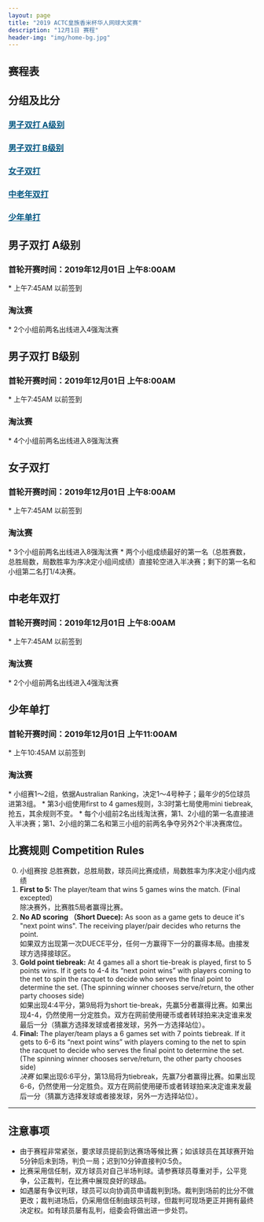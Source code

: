 ```yaml
---
layout: page
title: "2019 ACTC皇族香米杯华人网球大奖赛"
description: "12月1日 赛程"
header-img: "img/home-bg.jpg"
---
```


<h2>赛程表</h2>

<h2>分组及比分</h2>
<h3> <a href="{{ site.baseurl }}/2019/draw/double_a" target="_blank" style="color:#005580">男子双打 A级别</a></h3>
<h3> <a href="{{ site.baseurl }}/2019/draw/double_b" target="_blank" style="color:#005580">男子双打 B级别</a></h3>
<h3> <a href="{{ site.baseurl }}/2019/draw/double_w" target="_blank" style="color:#005580">女子双打</a></h3>
<h3> <a href="{{ site.baseurl }}/2019/draw/double_s" target="_blank" style="color:#005580">中老年双打</a></h3>
<h3> <a href="{{ site.baseurl }}/2019/draw/single_j" target="_blank" style="color:#005580">少年单打</a></h3>


<h2><p class="text-center">男子双打 A级别</p></h2>
<h3>首轮开赛时间：2019年12月01日 上午8:00AM</h3>
* 上午7:45AM 以前签到
<h3>淘汰赛</h3>
* 2个小组前两名出线进入4强淘汰赛

<h2><p class="text-center">男子双打 B级别</p></h2>
<h3>首轮开赛时间：2019年12月01日 上午8:00AM</h3>
* 上午7:45AM 以前签到
<h3>淘汰赛</h3>
* 4个小组前两名出线进入8强淘汰赛

<h2><p class="text-center">女子双打</p></h2>
<h3>首轮开赛时间：2019年12月01日 上午8:00AM</h3>
* 上午7:45AM 以前签到
<h3>淘汰赛</h3>
* 3个小组前两名出线进入8强淘汰赛
* 两个小组成绩最好的第一名（总胜赛数，总胜局数，局数胜率为序决定小组间成绩）直接轮空进入半决赛；剩下的第一名和小组第二名打1/4决赛。

<h2><p class="text-center">中老年双打</p></h2>
<h3>首轮开赛时间：2019年12月01日 上午8:00AM</h3>
* 上午7:45AM 以前签到
<h3>淘汰赛</h3>
* 2个小组前两名出线进入4强淘汰赛

<h2><p class="text-center">少年单打</p></h2>
<h3>首轮开赛时间：2019年12月01日 上午11:00AM</h3>
* 上午10:45AM 以前签到
<h3>淘汰赛</h3>
* 小组赛1～2组，依据Australian Ranking，决定1～4号种子；最年少的5位球员进第3组。
* 第3小组使用first to 4 games规则，3:3时第七局使用mini tiebreak, 抢五，其余规则不变。
* 每个小组前2名出线淘汰赛，第1、2小组的第一名直接进入半决赛；第1、2小组的第二名和第三小组的前两名争夺另外2个半决赛席位。

<br>

<h2 class="page-header">比赛规则 Competition Rules</h2>

0. 小组赛按 总胜赛数，总胜局数，球员间比赛成绩，局数胜率为序决定小组内成绩
1. **First to 5:** The player/team that wins 5 games wins the match. (Final excepted)<br>除决赛外，比赛胜5局者赢得比赛。
2. **No AD scoring （Short Duece):** As soon as a game gets to deuce it's "next point wins". The receiving player/pair decides who returns the point.<br>如果双方出现第一次DUECE平分，任何一方赢得下一分的赢得本局。由接发球方选择接球区。
3. **Gold point tiebreak:** At 4 games all a short tie-break is played, first to 5 points wins. If it gets to 4-4 its “next point wins” with players coming to the net to spin the racquet to decide who serves the final point to determine the set. (The spinning winner chooses serve/return, the other party chooses side)<br>如果出现4:4平分，第9局将为short tie-break，先赢5分者赢得比赛。如果出现4-4，仍然使用一分定胜负。双方在网前使用硬币或者转球拍来决定谁来发最后一分（猜赢方选择发球或者接发球，另外一方选择站位）。
4. **Final:** The player/team plays a 6 games set with 7 points tiebreak. If it gets to 6-6 its “next point wins” with players coming to the net to spin the racquet to decide who serves the final point to determine the set. (The spinning winner chooses serve/return, the other party chooses side)<br><em>决赛</em> 如果出现6:6平分，第13局将为tiebreak，先赢7分者赢得比赛。如果出现6-6，仍然使用一分定胜负。双方在网前使用硬币或者转球拍来决定谁来发最后一分（猜赢方选择发球或者接发球，另外一方选择站位）。


____

<h2>注意事项</h2>

* 由于赛程非常紧张，要求球员提前到达赛场等候比赛；如该球员在其球赛开始5分钟后未到场，判负一局；迟到10分钟直接判0:5负。
* 比赛采用信任制，双方球员对自己半场判球。请参赛球员尊重对手，公平竞争，公正裁判，在比赛中展现良好的球品。
* 如遇屡有争议判球，球员可以向协调员申请裁判到场。裁判到场前的比分不做更改；裁判进场后，仍采用信任制由球员判球，但裁判可现场更正并拥有最终决定权。如有球员屡有乱判，组委会将做出进一步处罚。
